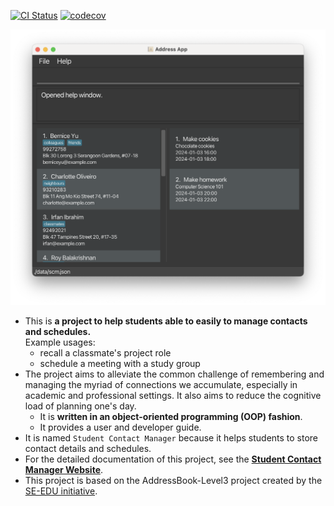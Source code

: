 [![CI Status](https://github.com/AY2324S2-CS2103T-W08-3/tp/actions/workflows/gradle.yml/badge.svg)](https://github.com/AY2324S2-CS2103T-W08-3/tp/actions/workflows/gradle.yml)
[![codecov](https://codecov.io/gh/AY2324S2-CS2103T-W08-3/tp/graph/badge.svg?token=NSJUXEXG4R)](https://codecov.io/gh/AY2324S2-CS2103T-W08-3/tp)

![Ui](docs/images/Ui.png)

* This is **a project to help students able to easily to manage contacts and schedules.**<br>
  Example usages:
  * recall a classmate's project role
  * schedule a meeting with a study group
* The project aims to alleviate the common challenge of remembering and managing the myriad of connections we accumulate, especially in academic and professional settings. It also aims to reduce the cognitive load of planning one's day.
  * It is **written in an object-oriented programming (OOP) fashion**.
  * It provides a user and developer guide.
* It is named `Student Contact Manager` because it helps students to store contact details and schedules.
* For the detailed documentation of this project, see the **[Student Contact Manager Website](https://ay2324s2-cs2103t-w08-3.github.io/tp/)**.
* This project is based on the AddressBook-Level3 project created by the [SE-EDU initiative](https://se-education.org).
